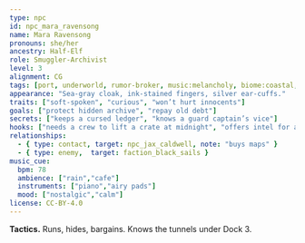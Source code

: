 ```yaml
---
type: npc
id: npc_mara_ravensong
name: Mara Ravensong
pronouns: she/her
ancestry: Half-Elf
role: Smuggler-Archivist
level: 3
alignment: CG
tags: [port, underworld, rumor-broker, music:melancholy, biome:coastal, vibe:rainy]
appearance: "Sea-gray cloak, ink-stained fingers, silver ear-cuffs."
traits: ["soft-spoken", "curious", "won’t hurt innocents"]
goals: ["protect hidden archive", "repay old debt"]
secrets: ["keeps a cursed ledger", "knows a guard captain’s vice"]
hooks: ["needs a crew to lift a crate at midnight", "offers intel for a price"]
relationships:
  - { type: contact, target: npc_jax_caldwell, note: "buys maps" }
  - { type: enemy,  target: faction_black_sails }
music_cue:
  bpm: 78
  ambience: ["rain","cafe"]
  instruments: ["piano","airy pads"]
  mood: ["nostalgic","calm"]
license: CC-BY-4.0
---
```

**Tactics.** Runs, hides, bargains. Knows the tunnels under Dock 3.
